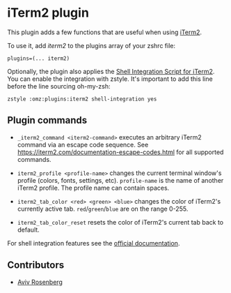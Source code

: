 # iTerm2 plugin

This plugin adds a few functions that are useful when using [iTerm2](https://www.iterm2.com/).

To use it, add _iterm2_ to the plugins array of your zshrc file:

```
plugins=(... iterm2)
```

Optionally, the plugin also applies the [Shell Integration Script for iTerm2](https://iterm2.com/documentation-shell-integration.html).
You can enable the integration with zstyle. It's important to add this line
before the line sourcing oh-my-zsh:

```
zstyle :omz:plugins:iterm2 shell-integration yes
```

## Plugin commands

- `_iterm2_command <iterm2-command>`
  executes an arbitrary iTerm2 command via an escape code sequence.
  See https://iterm2.com/documentation-escape-codes.html for all supported commands.

- `iterm2_profile <profile-name>`
  changes the current terminal window's profile (colors, fonts, settings, etc).
  `profile-name` is the name of another iTerm2 profile. The profile name can contain spaces.

- `iterm2_tab_color <red> <green> <blue>`
  changes the color of iTerm2's currently active tab.
  `red`/`green`/`blue` are on the range 0-255.

- `iterm2_tab_color_reset`
  resets the color of iTerm2's current tab back to default.

For shell integration features see the [official documentation](https://iterm2.com/documentation-shell-integration.html).

## Contributors

- [Aviv Rosenberg](https://github.com/avivrosenberg)
